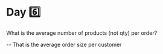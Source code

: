 # Day 6️⃣

What is the average number of products (not qty) per order?


-- That is the average order size per customer
